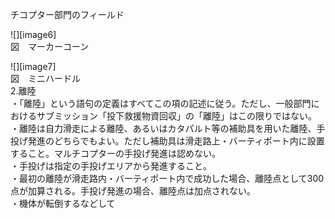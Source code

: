 チコプター部門のフィールド

![][image6]  
図　マーカーコーン

 ![][image7]  
図　ミニハードル  
2.離陸  
・「離陸」という語句の定義はすべてこの項の記述に従う。ただし、一般部門におけるサブミッション「投下救援物資回収」の「離陸」はこの限りではない。  
・離陸は自力滑走による離陸、あるいはカタパルト等の補助具を用いた離陸、手投げ発進のどちらでもよい。ただし補助具は滑走路上・バーティポート内に設置すること。マルチコプターの手投げ発進は認めない。  
・手投げは指定の手投げエリアから発進すること。  
・最初の離陸が滑走路内・バーティポート内で成功した場合、離陸点として300点が加算される。手投げ発進の場合、離陸点は加点されない。  
・機体が転倒するなどして